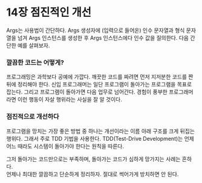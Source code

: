 # 14장  점진적인 개선

Args는 사용법이 간단하다. Args 생성자에 (입력으로 들어온) 인수 문자열과 형식 문자열을 넘겨 Args 인스턴스를 생성한 후 Args 인스턴스에다 인수 값을 질의한다. 다음 간단한 예를 살펴보자.

### 깔끔한 코드는 어떻게?

프로그래밍은 과학보다 공예에 가깝다. 
깨끗한 코드를 짜려면 먼저 지저분한 코드를 짠 뒤에 정리해야 한다. 
신입 프로그래머는 일단 프로그램이 돌아가는 프로그램을 목표로 잡는다. 그리고 프로그램이 돌아가면 다음 업무로 넘어간다. 경험이 풍부한 프로그래머라면 이런 행동이 자살 행위라는 사실을 잘 알 것이다.

### 점진적으로 개선하다

프로그램을 망치는 가장 좋은 방법 중 하나는 개선이라는 이름 아래 구조를 크게 뒤집는 행위다. 
그래서 주로 TDD 기법을 사용한다. TDD(Test-Drive Development)는 언제 어느 때라도 시스템이 돌아가야 한다는 원칙을 따른다.

그저 돌아가는 코드만으로는 부족하며, 돌아가는 코드가 심하게 망가지는 사례는 흔하다.  
언제나 최대한 깔끔하고 단순하게 정리하자. 절대로 썩어가게 방치하면 안 된다.